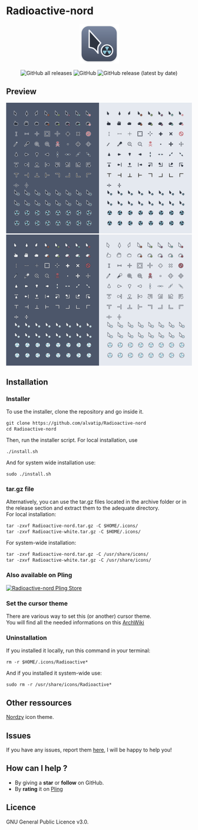 # Radioactive-nord
<p align="center">
	<img src="./art/logo.png" alt="Nordzy-cursors logo">
</p>
<p align="center">
	<img alt="GitHub all releases" src="https://img.shields.io/github/downloads/alvatip/Radioactive-nord/total?color=brightgreen">
	<img alt="GitHub" src="https://img.shields.io/github/license/alvatip/Radioactive-nord?color=blue">
	<img alt="GitHub release (latest by date)" src="https://img.shields.io/github/v/release/alvatip/Radioactive-nord?color=9cf">
</p>


## Preview

![Nordzy dark icons](./art/preview-black.png)
![Nordzy white icons](./art/preview-white.png)


## Installation

### Installer
To use the installer, clone the repository and go inside it.
```
git clone https://github.com/alvatip/Radioactive-nord
cd Radioactive-nord
```
Then, run the installer script. For local installation, use
``` 
./install.sh
```
And for system wide installation use:
``` 
sudo ./install.sh
```
### tar.gz file
Alternatively, you can use the tar.gz files located in the archive folder or in the release section and extract them to the adequate directory.</br>
For local installation:
```
tar -zxvf Radioactive-nord.tar.gz -C $HOME/.icons/
tar -zxvf Radioactive-white.tar.gz -C $HOME/.icons/
```
For system-wide installation: 
```
tar -zxvf Radioactive-nord.tar.gz -C /usr/share/icons/
tar -zxvf Radioactive-white.tar.gz -C /usr/share/icons/
```
### Also available on Pling
<p align="left">
  <a href="https://www.pling.com/p/1677966/" >
    <img title="Radioactive-nord Pling Store" width="25%" src="https://imgur.com/VxSgrWw.png">
  </a>
</p>

### Set the cursor theme
There are various way to set this (or another) cursor theme.</br>
You will find all the needed informations on this [ArchWiki](https://wiki.archlinux.org/title/Cursor_themes#GNOME)

### Uninstallation
If you installed it locally, run this command in your terminal: 
```
rm -r $HOME/.icons/Radioactive*
```
And if you installed it system-wide use:
```
sudo rm -r /usr/share/icons/Radioactive*
```
## Other ressources
[Nordzy](https://github.com/alvatip/Nordzy-icon) icon theme. </br> 

##  Issues

If you have any issues, report them [here](https://github.com/alvatip/Radioactive-nord/issues), I will be happy to help you!

##  How can I help ?

* By giving a **star** or **follow** on GitHub.
* By **rating** it on [Pling](https://www.pling.com/p/1677966/)

## Licence

GNU General Public Licence v3.0.




